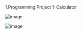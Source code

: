 1.Programming Project 1: Calculator 

![image](https://github.com/shiwangwang/iOS-application-development-assignment-cs193p/raw/master/images/p1-1.png)

![image](https://github.com/shiwangwang/iOS-application-development-assignment-cs193p/raw/master/images/p1-2.png)